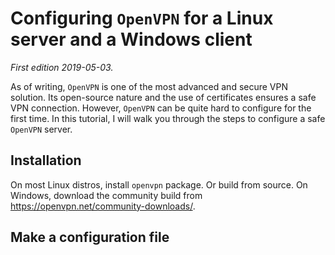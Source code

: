 # Configuring `OpenVPN` for a Linux server and a Windows client

*First edition 2019-05-03.*

As of writing, `OpenVPN` is one of the most advanced and secure VPN solution. Its open-source nature and the use of certificates ensures a safe VPN connection. However, `OpenVPN` can be quite hard to configure for the first time. In this tutorial, I will walk you through the steps to configure a safe `OpenVPN` server.

## Installation
On most Linux distros, install `openvpn` package. Or build from source. On Windows, download the community build from <https://openvpn.net/community-downloads/>.

## Make a configuration file
